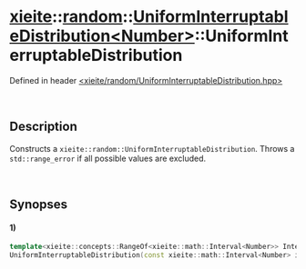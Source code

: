 # [xieite](../../../../xieite.md)\:\:[random](../../../../random.md)\:\:[UniformInterruptableDistribution\<Number\>](../../../UniformInterruptableDistribution.md)\:\:UniformInterruptableDistribution
Defined in header [<xieite/random/UniformInterruptableDistribution.hpp>](../../../../../include/xieite/random/UniformInterruptableDistribution.hpp)

&nbsp;

## Description
Constructs a `xieite::random::UniformInterruptableDistribution`. Throws a `std::range_error` if all possible values are excluded.

&nbsp;

## Synopses
#### 1)
```cpp
template<xieite::concepts::RangeOf<xieite::math::Interval<Number>> IntervalRange>
UniformInterruptableDistribution(const xieite::math::Interval<Number> interval, const IntervalRange& interruptions);
```
